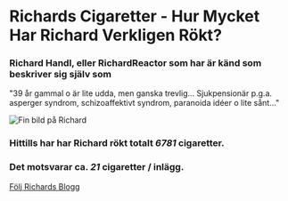 # Richards Cigaretter - Hur Mycket Har Richard Verkligen Rökt?

### Richard Handl, eller RichardReactor som har är känd som beskriver sig själv som

"39 år gammal o är lite udda, men ganska trevlig... Sjukpensionär p.g.a. asperger syndrom, schizoaffektivt syndrom, paranoida idéer o lite sånt..."

![Fin bild på Richard](https://4.bp.blogspot.com/-g49sgTaJsiI/XS4G8oIV00I/AAAAAAAABvg/U2dWjeyv044YWeC8N75M1NhcYy3Rrme-QCK4BGAYYCw/s80/Richard%2Bidag2.jpg)

### <i class="fas fa-smoking" aria-hidden="true"></i> Hittills har har Richard rökt totalt ***6781*** cigaretter.
### <i class="fas fa-smoking" aria-hidden="true"></i> Det motsvarar ca. ***21*** cigaretter / inlägg.

[Följ Richards Blogg](https://www.richardhandl.com/)

